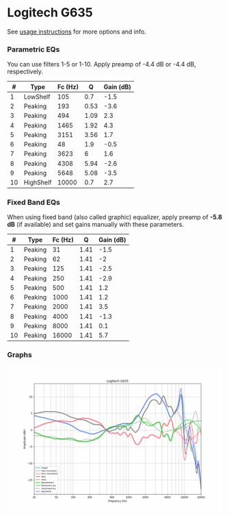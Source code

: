 # Logitech G635
See [usage instructions](https://github.com/jaakkopasanen/AutoEq#usage) for more options and info.

### Parametric EQs
You can use filters 1-5 or 1-10. Apply preamp of -4.4 dB or -4.4 dB, respectively.

|   # | Type      |   Fc (Hz) |    Q |   Gain (dB) |
|-----|-----------|-----------|------|-------------|
|   1 | LowShelf  |       105 | 0.7  |        -1.5 |
|   2 | Peaking   |       193 | 0.53 |        -3.6 |
|   3 | Peaking   |       494 | 1.09 |         2.3 |
|   4 | Peaking   |      1465 | 1.92 |         4.3 |
|   5 | Peaking   |      3151 | 3.56 |         1.7 |
|   6 | Peaking   |        48 | 1.9  |        -0.5 |
|   7 | Peaking   |      3623 | 6    |         1.6 |
|   8 | Peaking   |      4308 | 5.94 |        -2.6 |
|   9 | Peaking   |      5648 | 5.08 |        -3.5 |
|  10 | HighShelf |     10000 | 0.7  |         2.7 |

### Fixed Band EQs
When using fixed band (also called graphic) equalizer, apply preamp of **-5.8 dB** (if available) and set gains manually with these parameters.

|   # | Type    |   Fc (Hz) |    Q |   Gain (dB) |
|-----|---------|-----------|------|-------------|
|   1 | Peaking |        31 | 1.41 |        -1.5 |
|   2 | Peaking |        62 | 1.41 |        -2   |
|   3 | Peaking |       125 | 1.41 |        -2.5 |
|   4 | Peaking |       250 | 1.41 |        -2.9 |
|   5 | Peaking |       500 | 1.41 |         1.2 |
|   6 | Peaking |      1000 | 1.41 |         1.2 |
|   7 | Peaking |      2000 | 1.41 |         3.5 |
|   8 | Peaking |      4000 | 1.41 |        -1.3 |
|   9 | Peaking |      8000 | 1.41 |         0.1 |
|  10 | Peaking |     16000 | 1.41 |         5.7 |

### Graphs
![](./Logitech%20G635.png)
